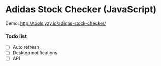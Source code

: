 # Adidas Stock Checker (JavaScript)
Demo: http://tools.yzy.io/adidas-stock-checker/

### Todo list
- [ ] Auto refresh
- [ ] Desktop notifications
- [ ] API